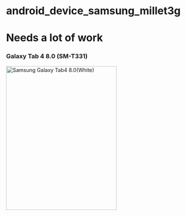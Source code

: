 # android_device_samsung_millet3g
# Needs a lot of work

### Galaxy Tab 4 8.0 (SM-T331)
<img name="Samsung Galaxy Tab4 8.0" src="https://vedroid.com/img/tablets/samsung-galaxy-tab-4-8_0/04.jpg" width="300" height="390" alt="Samsung Galaxy Tab4 8.0(White)" title="Samsung Galaxy Tab4 8.0(White)">
